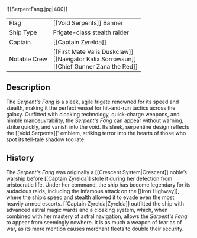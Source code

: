 ![[SerpentFang.jpg|400]]

|              |                                                                                                 |
| ------------ | ----------------------------------------------------------------------------------------------- |
| Flag         | [[Void Serpents]] Banner                                                                        |
| Ship Type    | Frigate-class stealth raider                                                                    |
| Captain      | [[Captain Zyrelda]]                                                                             |
| Notable Crew | [[First Mate Valis Duskclaw]]<br>[[Navigator Kalix Sorrowsun]]<br>[[Chief Gunner Zana the Red]] |

## Description

The _Serpent's Fang_ is a sleek, agile frigate renowned for its speed and stealth, making it the perfect vessel for hit-and-run tactics across the galaxy. Outfitted with cloaking technology, quick-charge weapons, and nimble manoeuvrability, the _Serpent's Fang_ can appear without warning, strike quickly, and vanish into the void. Its sleek, serpentine design reflects the [[Void Serpents]]' emblem, striking terror into the hearts of those who spot its tell-tale shadow too late.

## History

The _Serpent's Fang_ was originally a [[Crescent System|Crescent]] noble’s warship before [[Captain Zyrelda]] stole it during her defection from aristocratic life. Under her command, the ship has become legendary for its audacious raids, including the infamous attack on the [[Iron Highway]], where the ship’s speed and stealth allowed it to evade even the most heavily armed escorts. [[Captain Zyrelda|Zyrelda]] outfitted the ship with advanced astral magic wards and a cloaking system, which, when combined with her mastery of astral navigation, allows the _Serpent's Fang_ to appear from seemingly nowhere. It is as much a weapon of fear as of war, as its mere mention causes merchant fleets to double their security.

